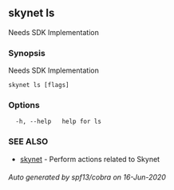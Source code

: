 ## skynet ls

Needs SDK Implementation

### Synopsis

Needs SDK Implementation

```
skynet ls [flags]
```

### Options

```
  -h, --help   help for ls
```

### SEE ALSO

* [skynet](skynet.md)	 - Perform actions related to Skynet

###### Auto generated by spf13/cobra on 16-Jun-2020
